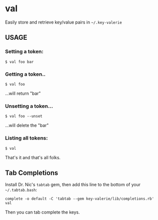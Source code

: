 # val

Easily store and retrieve key/value pairs in `~/.key-valerie`

## USAGE

### Setting a token:

    $ val foo bar

### Getting a token..

    $ val foo

...will return "bar"

### Unsetting a token...

    $ val foo --unset

...will delete the "bar"

### Listing all tokens:

    $ val

That's it and that's all folks.

## Tab Completions

Install Dr. Nic's `tabtab` gem, then add this line to the bottom
of your `~/.tabtab.bash`:

    complete -o default -C 'tabtab --gem key-valerie/lib/completions.rb' val

Then you can tab complete the keys.
